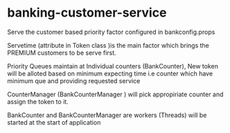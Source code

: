 # banking-customer-service

Serve the customer based priority factor configured in bankconfig.props
 
Servetime (attribute in Token class )is the main factor which brings the PREMIUM customers to be serve first. 

Priority Queues maintain at Individual counters (BankCounter), New token will be alloted based on minimum expecting time i.e counter which have minimum que and  providing requested service

CounterManager (BankCounterManager ) will pick appropiriate counter and assign the token to it.

BankCounter and BankCounterManager are workers (Threads) will be started at the start of application
 


